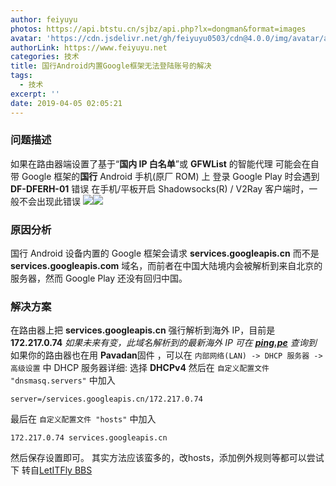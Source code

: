 ```yaml
---
author: feiyuyu
photos: https://api.btstu.cn/sjbz/api.php?lx=dongman&format=images
avatar: 'https://cdn.jsdelivr.net/gh/feiyuyu0503/cdn@4.0.0/img/avatar/avater.jpg'
authorLink: https://www.feiyuyu.net
categories: 技术
title: 国行Android内置Google框架无法登陆账号的解决
tags:
  - 技术
excerpt: ''
date: 2019-04-05 02:05:21
---
```


### 问题描述

如果在路由器端设置了基于“**国内 IP 白名单**”或 **GFWList** 的智能代理 可能会在自带 Google 框架的**国行** Android 手机(原厂 ROM) 上 登录 Google Play 时会遇到 **DF-DFERH-01** 错误 在手机/平板开启 Shadowsocks(R) / V2Ray 客户端时，一般不会出现此错误 ![](https://i.loli.net/2020/03/11/tB7KOpZu3VUkWIw.jpg)![](https://i.loli.net/2020/03/11/uUSYQib28DV6vMK.jpg)

### 原因分析

国行 Android 设备内置的 Google 框架会请求 **services.googleapis.cn** 而不是 **services.googleapis.com** 域名，而前者在中国大陆境内会被解析到来自北京的服务器，然而 Google Play 还没有回归中国。

### 解决方案

在路由器上把 **services.googleapis.cn** 强行解析到海外 IP，目前是 **172.217.0.74** _如果未来有变，此域名解析到的最新海外 IP 可在 **[ping.pe](http://ping.pe/services.googleapis.com "ping.pe")** 查询到_ 如果你的路由器也在用 **Pavadan**固件 ，可以在 `内部网络(LAN) -> DHCP 服务器 -> 高级设置` 中 DHCP 服务器详细: 选择 **DHCPv4** 然后在 `自定义配置文件 "dnsmasq.servers"` 中加入

    server=/services.googleapis.cn/172.217.0.74
    

最后在 `自定义配置文件 "hosts"` 中加入

    172.217.0.74 services.googleapis.cn
    

然后保存设置即可。 其实方法应该蛮多的，改hosts，添加例外规则等都可以尝试下 转自[LetITFly BBS](https://bbs.letitfly.me/d/860 "LetITFly BBS")
